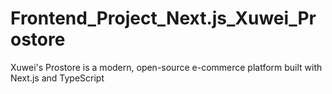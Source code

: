 # Frontend_Project_Next.js_Xuwei_Prostore
Xuwei's Prostore is a modern, open-source e-commerce platform built with Next.js and TypeScript
